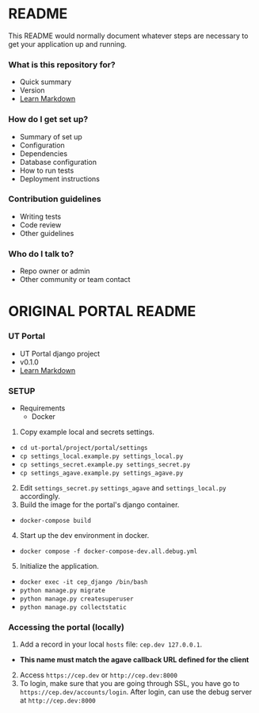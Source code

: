 # README #

This README would normally document whatever steps are necessary to get your application up and running.

### What is this repository for? ###

* Quick summary
* Version
* [Learn Markdown](https://bitbucket.org/tutorials/markdowndemo)

### How do I get set up? ###

* Summary of set up
* Configuration
* Dependencies
* Database configuration
* How to run tests
* Deployment instructions

### Contribution guidelines ###

* Writing tests
* Code review
* Other guidelines

### Who do I talk to? ###

* Repo owner or admin
* Other community or team contact


# ORIGINAL PORTAL README #

### UT Portal ###

* UT Portal django project
* v0.1.0
* [Learn Markdown](https://bitbucket.org/tutorials/markdowndemo)

### SETUP ###

* Requirements
  * Docker


1. Copy example local and secrets settings.
  - `cd ut-portal/project/portal/settings`
  - `cp settings_local.example.py settings_local.py`
  - `cp settings_secret.example.py settings_secret.py`
  - `cp settings_agave.example.py settings_agave.py`
2. Edit `settings_secret.py` `settings_agave` and `settings_local.py` accordingly.
3. Build the image for the portal's django container.
  - `docker-compose build`
4. Start up the dev environment in docker.
  - `docker compose -f docker-compose-dev.all.debug.yml`
5. Initialize the application.
  - `docker exec -it cep_django /bin/bash`
  - `python manage.py migrate`
  - `python manage.py createsuperuser`
  - `python manage.py collectstatic`

### Accessing the portal (locally) ###

1. Add a record in your local `hosts` file: `cep.dev 127.0.0.1`.
  - **This name must match the agave callback URL defined for the client**
2. Access `https://cep.dev` or `http://cep.dev:8000`
3. To login, make sure that you are going through SSL, you have go to `https://cep.dev/accounts/login`. After login, can use the debug server at `http://cep.dev:8000`
